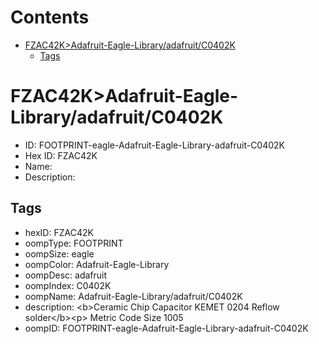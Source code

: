 



Contents
========

* [FZAC42K>Adafruit-Eagle-Library/adafruit/C0402K](#fzac42kadafruit-eagle-libraryadafruitc0402k)
	* [Tags](#tags)

# FZAC42K>Adafruit-Eagle-Library/adafruit/C0402K

- ID: FOOTPRINT-eagle-Adafruit-Eagle-Library-adafruit-C0402K
- Hex ID: FZAC42K
- Name: 
- Description: 

## Tags

- hexID: FZAC42K
- oompType: FOOTPRINT
- oompSize: eagle
- oompColor: Adafruit-Eagle-Library
- oompDesc: adafruit
- oompIndex: C0402K
- oompName: Adafruit-Eagle-Library/adafruit/C0402K
- description: &lt;b&gt;Ceramic Chip Capacitor KEMET 0204 Reflow solder&lt;/b&gt;&lt;p&gt;
Metric Code Size 1005
- oompID: FOOTPRINT-eagle-Adafruit-Eagle-Library-adafruit-C0402K
